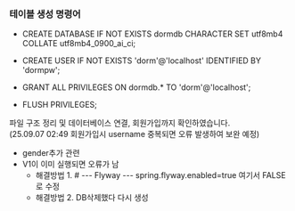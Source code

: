 ### 테이블 생성 명령어
* CREATE DATABASE IF NOT EXISTS dormdb
  CHARACTER SET utf8mb4 COLLATE utf8mb4_0900_ai_ci;

* CREATE USER IF NOT EXISTS 'dorm'@'localhost' IDENTIFIED BY 'dormpw';
* GRANT ALL PRIVILEGES ON dormdb.* TO 'dorm'@'localhost';
* FLUSH PRIVILEGES;


파일 구조 정리 및 데이터베이스 연결, 회원가입까지 확인하였습니다.\
(25.09.07 02:49   회원가입시 username 중복되면 오류 발생하여 보완 예정)

* gender추가 관련
* V1이 이미 실행되면 오류가 남 
  * 해결방법 1. # --- Flyway ---
    spring.flyway.enabled=true 여기서 FALSE로 수정
  * 해결방법 2. DB삭제했다 다시 생성